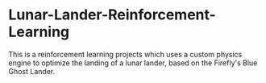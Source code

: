 # Lunar-Lander-Reinforcement-Learning
This is a reinforcement learning projects which uses a custom physics engine to optimize the landing of a lunar lander, based on the Firefly's Blue Ghost Lander.
